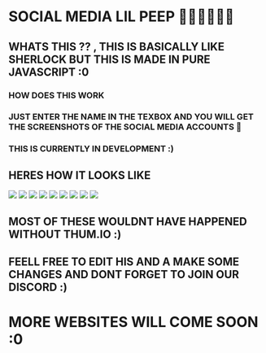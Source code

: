 # SOCIAL MEDIA LIL PEEP 🐱‍💻🐱‍💻✨✨
## WHATS THIS ?? , THIS IS BASICALLY LIKE SHERLOCK BUT THIS IS MADE IN PURE JAVASCRIPT :0
### HOW DOES THIS WORK 
### JUST ENTER THE NAME IN THE TEXBOX AND YOU WILL GET THE SCREENSHOTS OF THE SOCIAL MEDIA ACCOUNTS 💯

### THIS IS CURRENTLY IN DEVELOPMENT :)
## HERES HOW IT LOOKS LIKE
<img src="https://media.discordapp.net/attachments/804946214184288286/819957768940290048/unknown.png?width=894&height=415">
<img src="https://media.discordapp.net/attachments/804946214184288286/819957908031930408/unknown.png?width=888&height=415">
<img src="https://media.discordapp.net/attachments/804946214184288286/819958028564562000/unknown.png?width=894&height=415">
<img src="https://media.discordapp.net/attachments/804946214184288286/819958125699661849/unknown.png?width=921&height=415">
<img src="https://media.discordapp.net/attachments/804946214184288286/819958233543606312/unknown.png?width=909&height=415">
<img src="https://media.discordapp.net/attachments/804946214184288286/819958353274077204/unknown.png?width=899&height=415">
<img src="https://media.discordapp.net/attachments/804946214184288286/819958496552288256/unknown.png?width=883&height=415">
<img src="https://media.discordapp.net/attachments/804946214184288286/819958586368720976/unknown.png?width=989&height=415">
<img src="https://media.discordapp.net/attachments/804946214184288286/819958696247033896/unknown.png?width=933&height=415">

## MOST OF THESE WOULDNT HAVE HAPPENED WITHOUT THUM.IO :)
## FEELL FREE TO EDIT HIS AND A MAKE SOME CHANGES AND DONT FORGET TO JOIN OUR DISCORD :)
# MORE WEBSITES WILL COME SOON :0
